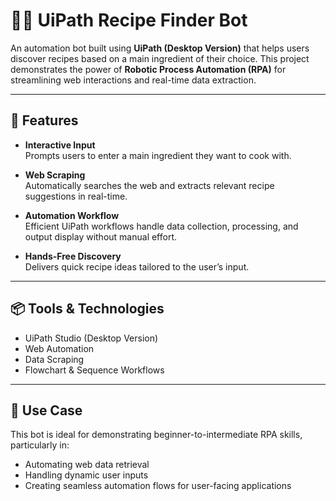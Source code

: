 # 🧑‍🍳 UiPath Recipe Finder Bot

An automation bot built using **UiPath (Desktop Version)** that helps users discover recipes based on a main ingredient of their choice. This project demonstrates the power of **Robotic Process Automation (RPA)** for streamlining web interactions and real-time data extraction.

---

## 🔧 Features

- **Interactive Input**  
  Prompts users to enter a main ingredient they want to cook with.

- **Web Scraping**  
  Automatically searches the web and extracts relevant recipe suggestions in real-time.

- **Automation Workflow**  
  Efficient UiPath workflows handle data collection, processing, and output display without manual effort.

- **Hands-Free Discovery**  
  Delivers quick recipe ideas tailored to the user’s input.

---

## 📦 Tools & Technologies

- UiPath Studio (Desktop Version)  
- Web Automation  
- Data Scraping  
- Flowchart & Sequence Workflows  

---

## 📌 Use Case

This bot is ideal for demonstrating beginner-to-intermediate RPA skills, particularly in:
- Automating web data retrieval
- Handling dynamic user inputs
- Creating seamless automation flows for user-facing applications



